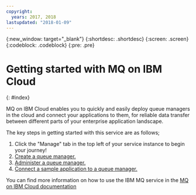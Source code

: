 ```yaml
---
copyright:
  years: 2017, 2018
lastupdated: "2018-01-09"
---
```


{:new_window: target="_blank"}
{:shortdesc: .shortdesc}
{:screen: .screen}
{:codeblock: .codeblock}
{:pre: .pre}

# Getting started with MQ on IBM Cloud
{: #index}

MQ on IBM Cloud enables you to quickly and easily deploy queue managers in the cloud and connect your applications to them, for reliable data transfer between different parts of your enterprise application landscape.

The key steps in getting started with this service are as follows;
1. Click the "Manage" tab in the top left of your service instance to begin your journey!
2. <a href="https://console.bluemix.net/docs/services/mqcloud/mqoc_create_qm.html" target="_blank">Create a queue manager.</a>
3. <a href="https://console.bluemix.net/docs/services/mqcloud/mqoc_admin_mqweb.html" target="_blank">Administer a queue manager.</a>
4. <a href="https://console.bluemix.net/docs/services/mqcloud/mqoc_connect_app_qm.html" target="_blank">Connect a sample application to a queue manager.</a>

You can find more information on how to use the IBM MQ service in the
<a href="https://console.bluemix.net/docs/services/mqcloud/index.html" target="_blank">MQ on IBM Cloud documentation</a>

